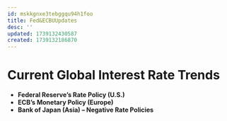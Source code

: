 ```yaml
---
id: mskkgnxe3tebggqu94h1foo
title: Fed&ECBUUpdates
desc: ''
updated: 1739132430587
created: 1739132186870
---
```

# Current Global Interest Rate Trends

-   **Federal Reserve’s Rate Policy (U.S.)**
-   **ECB’s Monetary Policy (Europe)**
-   **Bank of Japan (Asia) – Negative Rate Policies**